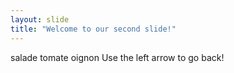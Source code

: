 ```yaml
---
layout: slide
title: "Welcome to our second slide!"
---
```

salade tomate oignon
Use the left arrow to go back!
